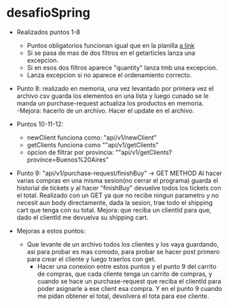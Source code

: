 # desafioSpring

- Realizados puntos 1-8
    - Puntos obligatorios funcionan igual que en la planilla [a link](https://docs.google.com/document/d/1Q9raZkxc_ShAHuVNwFc6Pxke_cDFhrtXyqt4zJGvX7Q/edit)
    - Si se pasa de mas de dos filtros en el getarticles lanza una excepcion.
    - Si en esos dos filtros aparece "quantity" lanza tmb una excepcion.
    - Lanza excepcion si no aparece el ordenamiento correcto.
    
- Punto 8: realizado en memoria, una vez levantado por primera vez el archivo csv
guarda los elementos en una lista y luego cunado se le manda un purchase-request actualiza los productos en memoria.\
    -Mejora: hacerlo de un archivo. Hacer el update en el archivo.
  
- Puntos 10-11-12:
    - newClient funciona como: "api/v1/newClient"
    - getClients funciona como ""api/v1/getClients"
    - opcion de filtrar por provincia: ""api/v1/getClients?province=Buenos%20Aires"
    
- Punto 9: "api/v1/purchase-request/finishBuy" -> GET METHOD
  Al hacer varias compras en una misma sesion(no cerrar el programa) 
  guarda el historial de tickets y al hacer "finishBuy" devuelve todos los tickets con el total.
  Realizado con un GET ya que no recibe ningun parametro y no necesit aun body
  directamente, dada la sesion, trae todo el shipping cart que tenga con su total.
  Mejora: que reciba un clientId para que, dado el clientId me devuelva su shipping cart.
  
- Mejoras a estos puntos: 
    - Que levante de un archivo todos los clientes y los vaya guardando, asi para probar es mas comodo, para probar se 
    hacer post primero para crear el cliente y luego traerlos con get.
      - Hacer una conexion entre estos puntos y el punto 9 del carrito de compras, que cada cliente tenga un carrito de
    compras, y cuando se hace un purchase-request que reciba el clientId
        para poder asignarle a ese client esa compra. Y en el punto 9 cuando me pidan
        obtener el total, devolvera el tota para ese cliente. 